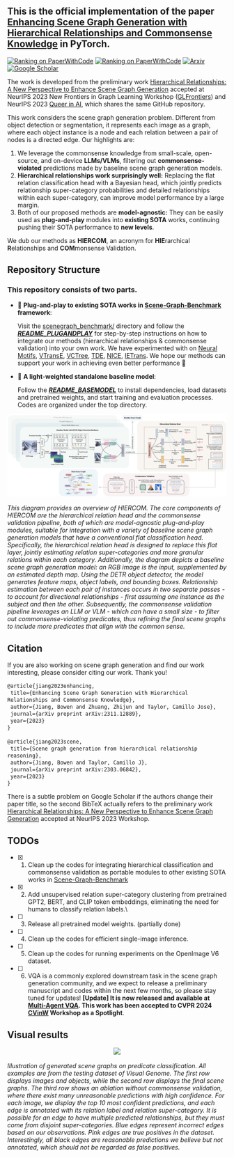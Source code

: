 ## This is the official implementation of the paper [Enhancing Scene Graph Generation with Hierarchical Relationships and Commonsense Knowledge](https://arxiv.org/abs/2311.12889) in PyTorch. 

[![Ranking on PaperWithCode](https://img.shields.io/badge/PaperWithCode-PredCLS_Visual_Genome_Ranking_1-5DD9DB)](https://paperswithcode.com/sota/predicate-classification-on-visual-genome)
[![Ranking on PaperWithCode](https://img.shields.io/badge/PaperWithCode-SGCLS_Visual_Genome_Ranking_1-5DD9DB)](https://paperswithcode.com/sota/scene-graph-classification-on-visual-genome)
[![Arxiv](https://img.shields.io/badge/ArXiv-Full_Paper-B31B1B)](https://arxiv.org/abs/2311.12889)
[![Google Scholar](https://img.shields.io/badge/Google_Scholar-Cite_Our_Paper-4085F4)](https://scholar.googleusercontent.com/scholar.bib?q=info:YqVjr0NJOdkJ:scholar.google.com/&output=citation&scisdr=ClH8C6kREL_MzHQJtOk:AFWwaeYAAAAAZsUPrOm7uaRLtHwVQlhhD44iVZQ&scisig=AFWwaeYAAAAAZsUPrKhfzxmAUv-0ByPP_10kTv0&scisf=4&ct=citation&cd=-1&hl=en)

The work is developed from the preliminary work [Hierarchical Relationships: A New Perspective to Enhance Scene Graph Generation](https://arxiv.org/abs/2303.06842) accepted at NeurIPS 2023 New Frontiers in Graph Learning Workshop ([GLFrontiers](https://glfrontiers.github.io/)) and NeurIPS 2023 [Queer in AI](https://www.queerinai.com/neurips-2023), which shares the same GitHub repository.

This work considers the scene graph generation problem. Different from object detection or segmentation, it represents each image as a graph, where each object instance is a node and each relation between a pair of nodes is a directed edge. Our highlights are:
1. We leverage the commonsense knowledge from small-scale, open-source, and on-device **LLMs/VLMs**, filtering out **commonsense-violated** predictions made by baseline scene graph generation models.
3. **Hierarchical relationships work surprisingly well:** Replacing the flat relation classification head with a Bayesian head, which jointly predicts relationship super-category probabilities and detailed relationships within each super-category, can improve model performance by a large margin.
4. Both of our proposed methods are **model-agnostic:** They can be easily used as **plug-and-play** modules into **existing SOTA** works, continuing pushing their SOTA performance to **new levels**.

We dub our methods as **HIERCOM**, an acronym for **HIE**rarchical **R**elationships and **COM**monsense Validation.

## Repository Structure

### This repository consists of two parts.
- :purple_heart: **Plug-and-play to existing SOTA works in [Scene-Graph-Benchmark](https://github.com/KaihuaTang/Scene-Graph-Benchmark.pytorch) framework**:

   Visit the [scenegraph_benchmark/](scenegraph_benchmark/) directory and follow the ***[README_PLUGANDPLAY](README_PLUGANDPLAY.md)*** for step-by-step instructions on how to integrate our methods (hierarchical relationships & commonsense validation) into your own work. 
We have experimented with on [Neural Motifs](https://arxiv.org/abs/1711.06640), 
[VTransE](https://arxiv.org/abs/1702.08319), 
[VCTree](https://arxiv.org/abs/1812.01880), 
[TDE](https://arxiv.org/pdf/2002.11949.pdf), 
[NICE](https://openaccess.thecvf.com/content/CVPR2022/papers/Li_The_Devil_Is_in_the_Labels_Noisy_Label_Correction_for_CVPR_2022_paper.pdf), 
[IETrans](https://arxiv.org/abs/2203.11654). We hope our methods can support your work in achieving even better performance :raised_hands:

- :blue_heart: **A light-weighted standalone baseline model**:

  Follow the ***[README_BASEMODEL](README_BASEMODEL.md)*** to install dependencies, load datasets and pretrained weights, and start training and evaluation processes. Codes are organized under the top directory.

<p align="center">
<img src=figures/framework.png />
</p>

<p>
    <em>
This diagram provides an overview of HIERCOM. The core components of HIERCOM are the hierarchical relation head and the commonsense validation pipeline, both of which are model-agnostic plug-and-play modules, suitable for integration with a variety of baseline scene graph generation models that have a conventional flat classification head. Specifically, the hierarchical relation head is designed to replace this flat layer, jointly estimating relation super-categories and more granular relations within each category. Additionally, the diagram depicts a baseline scene graph generation model: an RGB image is the input, supplemented by an estimated depth map. Using the DETR object detector, the model generates feature maps, object labels, and bounding boxes. Relationship estimation between each pair of instances occurs in two separate passes - to account for directional relationships - first assuming one instance as the subject and then the other. Subsequently, the commonsense validation pipeline leverages an LLM or VLM - which can have a small size - to filter out commonsense-violating predicates, thus refining the final scene graphs to include more predicates that align with the common sense.</em>
</p>


## Citation
If you are also working on scene graph generation and find our work interesting, please consider citing our work. Thank you!

    @article{jiang2023enhancing,
     title={Enhancing Scene Graph Generation with Hierarchical Relationships and Commonsense Knowledge},
     author={Jiang, Bowen and Zhuang, Zhijun and Taylor, Camillo Jose},
     journal={arXiv preprint arXiv:2311.12889},
     year={2023}
    }

    @article{jiang2023scene,
     title={Scene graph generation from hierarchical relationship reasoning},
     author={Jiang, Bowen and Taylor, Camillo J},
     journal={arXiv preprint arXiv:2303.06842},
     year={2023}
    }

There is a subtle problem on Google Scholar if the authors change their paper title, so the second BibTeX actually refers to the preliminary work [Hierarchical Relationships: A New Perspective to Enhance Scene Graph Generation](https://arxiv.org/abs/2303.06842) accepted at NeurIPS 2023 Workshop.

## TODOs
- [x] 1. Clean up the codes for integrating hierarchical classification and commonsense validation as portable modules to other existing SOTA works in [Scene-Graph-Benchmark](https://github.com/KaihuaTang/Scene-Graph-Benchmark.pytorch)
- [x] 2. Add unsupervised relation super-category clustering from pretrained GPT2, BERT, and CLIP token embeddings, eliminating the need for humans to classify relation labels.\
- [ ] 3. Release all pretrained model weights. (partially done)
- [ ] 4. Clean up the codes for efficient single-image inference.
- [ ] 5. Clean up the codes for running experiments on the OpenImage V6 dataset.
- [ ] 6. VQA is a commonly explored downstream task in the scene graph generation community, and we expect to release a preliminary manuscript and codes within the next few months, so please stay tuned for updates! **[Update] It is now released and available at [Multi-Agent VQA](https://github.com/bowen-upenn/Multi-Agent-VQA). This work has been accepted to CVPR 2024 [CVinW](https://computer-vision-in-the-wild.github.io/cvpr-2024/) Workshop as a Spotlight**.


## Visual results
<p align="center">
<img src=figures/plot_new.png />
</p>
<p>
    <em>Illustration of generated scene graphs on predicate classification. All examples are from the testing dataset of Visual Genome. The first row displays images and objects, while the second row displays the final scene graphs. The third row shows an ablation without commonsense validation, where there exist many unreasonable predictions with high confidence. For each image, we display the top 10 most confident predictions, and each edge is annotated with its relation label and relation super-category. It is possible for an edge to have multiple predicted relationships, but they must come from disjoint super-categories. Blue edges represent incorrect edges based on our observations. Pink edges are true positives in the dataset. Interestingly, all black edges are reasonable predictions we believe but not annotated, which should not be regarded as false positives.</em>
</p>
